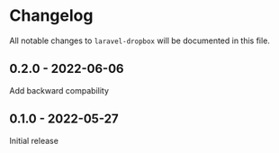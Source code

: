 # Changelog

All notable changes to `laravel-dropbox` will be documented in this file.

## 0.2.0 - 2022-06-06

Add backward compability

## 0.1.0 - 2022-05-27

Initial release
